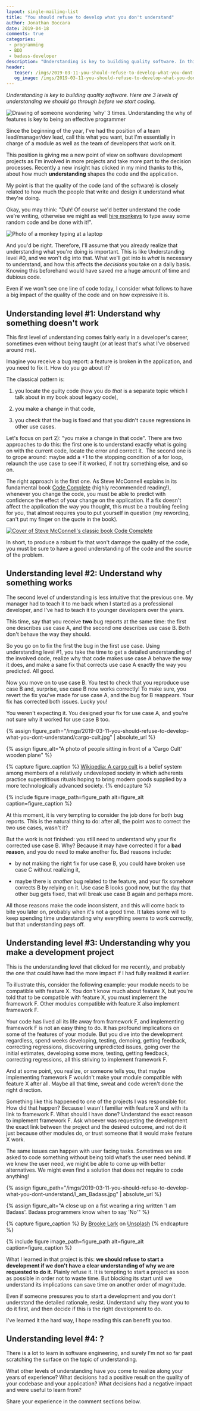 ```yaml
---
layout: single-mailing-list
title: "You should refuse to develop what you don't understand"
author: Jonathan Boccara
date: 2019-04-18
comments: true
categories:
 - programming
 - BDD
 - badass-developer
description: "Understanding is key to building quality software. In this guest post, fluentcpp blogger Jonathan Boccara presents 3 levels of understanding we should go through before we start coding. #1 Why something doesn’t work. #2 Why something works. #3 Why you do this project of feature."
header:
   teaser: /imgs/2019-03-11-you-should-refuse-to-develop-what-you-dont-understand/why-why-why-teaser.jpeg
   og_image: /imgs/2019-03-11-you-should-refuse-to-develop-what-you-dont-understand/why-why-why-og.jpeg
---
```

_Understanding is key to building quality software. Here are 3 levels of understanding we should go through before we start coding._

![Drawing of someone wondering 'why' 3 times. Understanding the why of features is key to being an effective programmer]({{site.url}}/imgs/2019-03-11-you-should-refuse-to-develop-what-you-dont-understand/why-why-why.jpeg)

Since the beginning of the year, I've had the position of a team lead/manager/dev lead, call this what you want, but I'm essentially in charge of a module as well as the team of developers that work on it.

This position is giving me a new point of view on software development projects as I'm involved in more projects and take more part to the decision processes. Recently a new insight has clicked in my mind thanks to this, about how much **understanding** shapes the code and the application.

My point is that the quality of the code (and of the software) is closely related to how much the people that write and design it understand what they're doing.

Okay, you may think: "Duh! Of course we'd better understand the code we're writing, otherwise we might as well [hire monkeys](https://en.wikipedia.org/wiki/Infinite_monkey_theorem) to type away some random code and be done with it!".

![Photo of a monkey typing at a laptop]({{site.url}}/imgs/2019-03-11-you-should-refuse-to-develop-what-you-dont-understand/monkey.jpg)

And you'd be right. Therefore, I'll assume that you already realize that understanding what you're doing is important. This is like Understanding level #0, and we won't dig into that. What we'll get into is _what_ is necessary to understand, and how this affects the _decisions_ you take on a daily basis. Knowing this beforehand would have saved me a huge amount of time and dubious code.

Even if we won't see one line of code today, I consider what follows to have a big impact of the quality of the code and on how expressive it is.

## **Understanding level #1: Understand why something doesn't work**

This first level of understanding comes fairly early in a developer's career, sometimes even without being taught (or at least that's what I've observed around me).

Imagine you receive a bug report: a feature is broken in the application, and you need to fix it. How do you go about it?

The classical pattern is:

1) you locate the guilty code (how you do _that_ is a separate topic which I talk about in my book about legacy code),

2) you make a change in that code,

3) you check that the bug is fixed and that you didn't cause regressions in other use cases.

Let's focus on part 2): "you make a change in that code". There are two approaches to do this: the first one is to understand exactly what is going on with the current code, locate the error and correct it.  The second one is to grope around: maybe add a +1 to the stopping condition of a for loop, relaunch the use case to see if it worked, if not try something else, and so on.

The right approach is the first one. As Steve McConnell explains in its fundamental book [Code Complete](https://www.amazon.com/gp/product/0735619670/ref=as_li_tl?ie=UTF8&camp=1789&creative=9325&creativeASIN=0735619670&linkCode=as2&tag=fluentcpp-20&linkId=d5740a1b637d19f7324be8302bc12b6b) (highly recommended reading!), whenever you change the code, you must be able to predict with confidence the effect of your change on the application. If a fix doesn't affect the application the way you thought, this must be a troubling feeling for you, that almost requires you to put yourself in question (my rewording, can't put my finger on the quote in the book)_._

[![Cover of Steve McConnell's classic book Code Complete]({{site.url}}/imgs/2019-03-11-you-should-refuse-to-develop-what-you-dont-understand/code-complete.jpg)](https://www.amazon.com/gp/product/0735619670/ref=as_li_tl?ie=UTF8&camp=1789&creative=9325&creativeASIN=0735619670&linkCode=as2&tag=fluentcpp-20&linkId=d5740a1b637d19f7324be8302bc12b6b)

In short, to produce a robust fix that won't damage the quality of the code, you must be sure to have a good understanding of the code and the source of the problem.

## **Understanding level #2: Understand why something works**

The second level of understanding is less intuitive that the previous one. My manager had to teach it to me back when I started as a professional developer, and I've had to teach it to younger developers over the years.

This time, say that you receive **two** bug reports at the same time: the first one describes use case A, and the second one describes use case B. Both don't behave the way they should.

So you go on to fix the first the bug in the first use case. Using understanding level #1, you take the time to get a detailed understanding of the involved code, realize why that code makes use case A behave the way it does, and make a sane fix that corrects use case A exactly the way you predicted. All good.

Now you move on to use case B. You test to check that you reproduce use case B and, surprise, use case B now works correctly! To make sure, you revert the fix you've made for use case A, and the bug for B reappears. Your fix has corrected both issues. Lucky you!

You weren't expecting it. You designed your fix for use case A, and you're not sure why it worked for use case B too.

{% assign figure_path="/imgs/2019-03-11-you-should-refuse-to-develop-what-you-dont-understand/cargo-cult.jpg" | absolute_url %}
    
{% assign figure_alt="A photo of people sitting in front of a 'Cargo Cult' wooden plane" %}
    
{% capture figure_caption %}
[Wikipedia: A cargo cult](https://en.wikipedia.org/wiki/Cargo_cult) is a belief system among members of a relatively undeveloped society in which adherents practice superstitious rituals hoping to bring modern goods supplied by a more technologically advanced society.
{% endcapture %}
    
{% include figure image_path=figure_path alt=figure_alt caption=figure_caption %}

At this moment, it is very tempting to consider the job done for both bug reports. This is the natural thing to do: after all, the point was to correct the two use cases, wasn't it?

But the work is not finished: you still need to understand why your fix corrected use case B. Why? Because it may have corrected it for a **bad reason**, and you do need to make another fix. Bad reasons include:

*   by not making the right fix for use case B, you could have broken use case C without realizing it,

*   maybe there is _another_ bug related to the feature, and your fix somehow corrects B by relying on it. Use case B looks good now, but the day that other bug gets fixed, that will break use case B again and perhaps more.

All those reasons make the code inconsistent, and this will come back to bite you later on, probably when it's not a good time. It takes some will to keep spending time understanding why everything seems to work correctly, but that understanding pays off.

## **Understanding level #3: Understanding why you make a development project**

This is the understanding level that clicked for me recently, and probably the one that could have had the more impact if I had fully realized it earlier.

To illustrate this, consider the following example: your module needs to be compatible with feature X. You don't know much about feature X, but you're told that to be compatible with feature X, you must implement the framework F. Other modules compatible with feature X also implement framework F.

Your code has lived all its life away from framework F, and implementing framework F is not an easy thing to do. It has profound implications on some of the features of your module. But you dive into the development regardless, spend weeks developing, testing, demoing, getting feedback, correcting regressions, discovering unpredicted issues, going over the initial estimates, developing some more, testing, getting feedback, correcting regressions, all this striving to implement framework F.

And at some point, you realize, or someone tells you, that maybe implementing framework F wouldn't make your module compatible with feature X after all. Maybe all that time, sweat and code weren't done the right direction.

Something like this happened to one of the projects I was responsible for. How did that happen? Because I wasn't familiar with feature X and with its link to framework F. What should I have done? Understand the exact reason to implement framework F. Ask whoever was requesting the development the exact link between the project and the desired outcome, and not do it just because other modules do, or trust someone that it would make feature X work.

The same issues can happen with user facing tasks. Sometimes we are asked to code something without being told what’s the user need behind. If we knew the user need, we might be able to come up with better alternatives. We might even find a solution that does not require to code anything!

{% assign figure_path="/imgs/2019-03-11-you-should-refuse-to-develop-what-you-dont-understand/I_am_Badass.jpg" | absolute_url %}
    
{% assign figure_alt="A close up on a fist wearing a ring written 'I am Badass'. Badass programmers know when to say 'No'" %}
    
{% capture figure_caption %}
By [Brooke Lark](https://unsplash.com/@brookelark) on [Unsplash](https://unsplash.com/photos/jtvGydbUn30)
{% endcapture %}
    
{% include figure image_path=figure_path alt=figure_alt caption=figure_caption %}

What I learned in that project is this: **we should refuse to start a development if we don't have a clear understanding of why we are requested to do it**. Plainly refuse it. It is tempting to start a project as soon as possible in order not to waste time. But blocking its start until we understand its implications can save time on another order of magnitude.

Even if someone pressures you to start a development and you don't understand the detailed rationale, resist. Understand why they want you to do it first, and then decide if this is the right development to do.

I've learned it the hard way, I hope reading this can benefit you too.

## **Understanding level #4: ?**

There is a lot to learn in software engineering, and surely I'm not so far past scratching the surface on the topic of understanding.

What other levels of understanding have you come to realize along your years of experience? What decisions had a positive result on the quality of your codebase and your application? What decisions had a negative impact and were useful to learn from?

Share your experience in the comment sections below.
